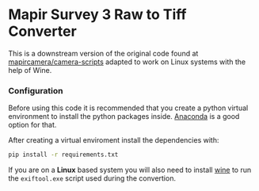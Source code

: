 # Mapir Survey 3 Raw to Tiff Converter

This is a downstream version of the original code found at [mapircamera/camera-scripts](https://github.com/mapircamera/camera-scripts) adapted to work on Linux systems with the help of Wine.

### Configuration

Before using this code it is recommended that you create a python virtual environment to install the python packages inside. [Anaconda](https://docs.conda.io/en/latest/miniconda.html) is a good option for that.

After creating a virtual enviroment install the dependencies with:

```bash
pip install -r requirements.txt
```

If you are on a **Linux** based system you will also need to install [wine](https://wiki.winehq.org/Wine_Installation_and_Configuration) to run the `exiftool.exe` script used during the convertion.